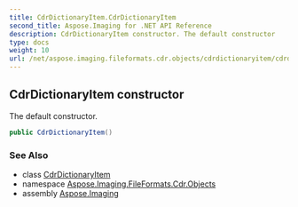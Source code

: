 ```yaml
---
title: CdrDictionaryItem.CdrDictionaryItem
second_title: Aspose.Imaging for .NET API Reference
description: CdrDictionaryItem constructor. The default constructor
type: docs
weight: 10
url: /net/aspose.imaging.fileformats.cdr.objects/cdrdictionaryitem/cdrdictionaryitem/
---
```

## CdrDictionaryItem constructor

The default constructor.

```csharp
public CdrDictionaryItem()
```

### See Also

* class [CdrDictionaryItem](../)
* namespace [Aspose.Imaging.FileFormats.Cdr.Objects](../../cdrdictionaryitem/)
* assembly [Aspose.Imaging](../../../)


